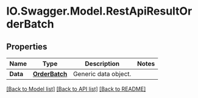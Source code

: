 # IO.Swagger.Model.RestApiResultOrderBatch
## Properties

Name | Type | Description | Notes
------------ | ------------- | ------------- | -------------
**Data** | [**OrderBatch**](OrderBatch.md) | Generic data object. | 

[[Back to Model list]](../README.md#documentation-for-models) [[Back to API list]](../README.md#documentation-for-api-endpoints) [[Back to README]](../README.md)

